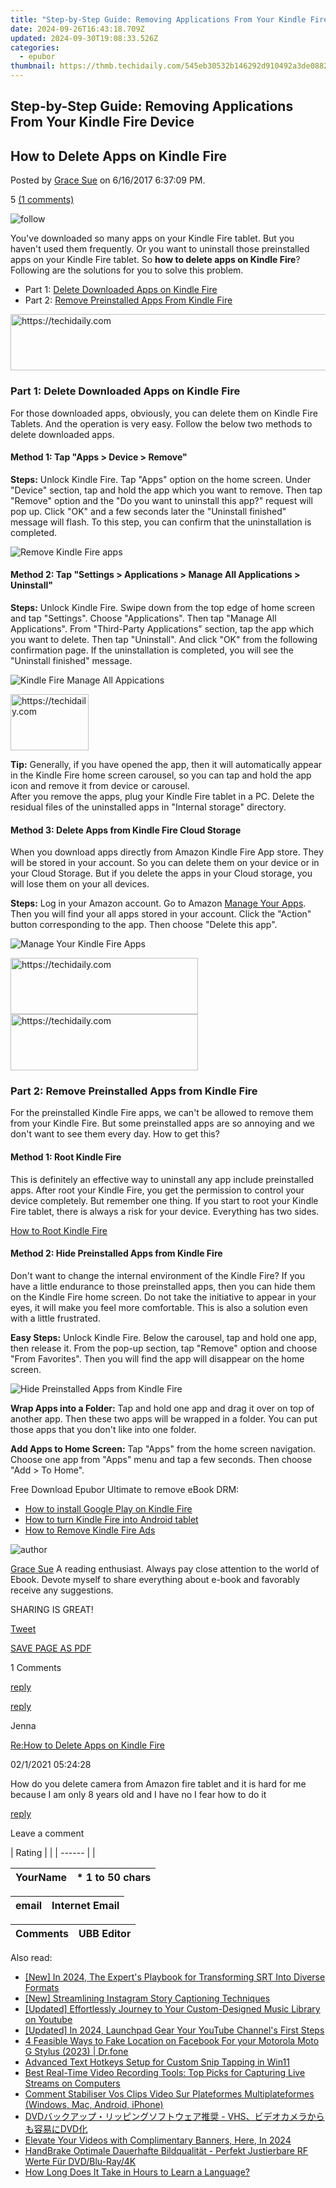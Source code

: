 ```yaml
---
title: "Step-by-Step Guide: Removing Applications From Your Kindle Fire Device"
date: 2024-09-26T16:43:18.709Z
updated: 2024-09-30T19:08:33.526Z
categories:
  - epubor
thumbnail: https://thmb.techidaily.com/545eb30532b146292d910492a3de0882f942d02de7b5ef10d79d0e3f377f7561.jpg
---
```


## Step-by-Step Guide: Removing Applications From Your Kindle Fire Device

## How to Delete Apps on Kindle Fire

Posted by [Grace Sue](https://plus.google.com/107909268153223267573) on 6/16/2017 6:37:09 PM.

5 [(1 comments)](http://www.epubor.com/#comment-area) 

![follow](http://www.epubor.com/images/follow.png)

You've downloaded so many apps on your Kindle Fire tablet. But you haven't used them frequently. Or you want to uninstall those preinstalled apps on your Kindle Fire tablet. So **how to delete apps on Kindle Fire**? Following are the solutions for you to solve this problem.

* Part 1: [Delete Downloaded Apps on Kindle Fire](https://tools.techidaily.com/epubor/products/)
* Part 2: [Remove Preinstalled Apps From Kindle Fire](https://tools.techidaily.com/epubor/products/)

<!-- affiliate ads begin -->
<a href="https://coinrule.sjv.io/c/5597632/1958378/18409" target="_top" id="1958378">
  <img src="//a.impactradius-go.com/display-ad/18409-1958378" border="0" alt="https://techidaily.com" width="728" height="90"/>
</a>
<img height="0" width="0" src="https://coinrule.sjv.io/i/5597632/1958378/18409" style="position:absolute;visibility:hidden;" border="0" />
<!-- affiliate ads end -->

### Part 1: Delete Downloaded Apps on Kindle Fire

For those downloaded apps, obviously, you can delete them on Kindle Fire Tablets. And the operation is very easy. Follow the below two methods to delete downloaded apps.

#### Method 1: Tap "Apps > Device > Remove"

**Steps:** Unlock Kindle Fire. Tap "Apps" option on the home screen. Under "Device" section, tap and hold the app which you want to remove. Then tap "Remove" option and the "Do you want to uninstall this app?" request will pop up. Click "OK" and a few seconds later the "Uninstall finished" message will flash. To this step, you can confirm that the uninstallation is completed.

![Remove Kindle Fire apps](http://www.epubor.com/images/uppic/remove-kindle-fire-apps.png)

#### Method 2: Tap "Settings > Applications > Manage All Applications > Uninstall"

**Steps:** Unlock Kindle Fire. Swipe down from the top edge of home screen and tap "Settings". Choose "Applications". Then tap "Manage All Applications". From "Third-Party Applications" section, tap the app which you want to delete. Then tap "Uninstall". And click "OK" from the following confirmation page. If the uninstallation is completed, you will see the "Uninstall finished" message.

![Kindle Fire Manage All Appications](http://www.epubor.com/images/uppic/kindle-fire-manage-all-applications.png)

<!-- affiliate ads begin -->
<a href="https://aligracehair.sjv.io/c/5597632/2135395/19272" target="_top" id="2135395">
  <img src="//a.impactradius-go.com/display-ad/19272-2135395" border="0" alt="https://techidaily.com" width="125" height="90"/>
</a>
<img height="0" width="0" src="https://aligracehair.sjv.io/i/5597632/2135395/19272" style="position:absolute;visibility:hidden;" border="0" />
<!-- affiliate ads end -->

**Tip:** Generally, if you have opened the app, then it will automatically appear in the Kindle Fire home screen carousel, so you can tap and hold the app icon and remove it from device or carousel.  
After you remove the apps, plug your Kindle Fire tablet in a PC. Delete the residual files of the uninstalled apps in "Internal storage" directory. 

#### Method 3: Delete Apps from Kindle Fire Cloud Storage

When you download apps directly from Amazon Kindle Fire App store. They will be stored in your account. So you can delete them on your device or in your Cloud Storage. But if you delete the apps in your Cloud storage, you will lose them on your all devices.

**Steps:** Log in your Amazon account. Go to Amazon [Manage Your Apps](https://www.amazon.com/gp/mas/your-account/myapps/ref=mas%5Fya%5Fapps). Then you will find your all apps stored in your account. Click the "Action" button corresponding to the app. Then choose "Delete this app".

![Manage Your Kindle Fire Apps](http://www.epubor.com/images/uppic/Manage-Your-Kindle-Fire-Apps.png)

<!-- affiliate ads begin -->
<a href="https://aligracehair.sjv.io/c/5597632/1885928/19272" target="_top" id="1885928">
  <img src="//a.impactradius-go.com/display-ad/19272-1885928" border="0" alt="https://techidaily.com" width="300" height="90"/>
</a>
<img height="0" width="0" src="https://aligracehair.sjv.io/i/5597632/1885928/19272" style="position:absolute;visibility:hidden;" border="0" />
<!-- affiliate ads end -->

<!-- affiliate ads begin -->
<a href="https://aligracehair.sjv.io/c/5597632/1880956/19272" target="_top" id="1880956">
  <img src="//a.impactradius-go.com/display-ad/19272-1880956" border="0" alt="https://techidaily.com" width="300" height="90"/>
</a>
<img height="0" width="0" src="https://aligracehair.sjv.io/i/5597632/1880956/19272" style="position:absolute;visibility:hidden;" border="0" />
<!-- affiliate ads end -->

### Part 2: Remove Preinstalled Apps from Kindle Fire

For the preinstalled Kindle Fire apps, we can't be allowed to remove them from your Kindle Fire. But some preinstalled apps are so annoying and we don't want to see them every day. How to get this?

#### Method 1: Root Kindle Fire

This is definitely an effective way to uninstall any app include preinstalled apps. After root your Kindle Fire, you get the permission to control your device completely. But remember one thing. If you start to root your Kindle Fire tablet, there is always a risk for your device. Everything has two sides.

[How to Root Kindle Fire](https://tools.techidaily.com/epubor/products/)

#### Method 2: Hide Preinstalled Apps from Kindle Fire

Don't want to change the internal environment of the Kindle Fire? If you have a little endurance to those preinstalled apps, then you can hide them on the Kindle Fire home screen. Do not take the initiative to appear in your eyes, it will make you feel more comfortable. This is also a solution even with a little frustrated.

**Easy Steps:** Unlock Kindle Fire. Below the carousel, tap and hold one app, then release it. From the pop-up section, tap "Remove" option and choose "From Favorites". Then you will find the app will disappear on the home screen.

![Hide Preinstalled Apps from Kindle Fire](http://www.epubor.com/images/uppic/Hide-Preinstalled-Apps-from-Kindle-Fire.png)

**Wrap Apps into a Folder:** Tap and hold one app and drag it over on top of another app. Then these two apps will be wrapped in a folder. You can put those apps that you don't like into one folder.

**Add Apps to Home Screen:** Tap "Apps" from the home screen navigation. Choose one app from "Apps" menu and tap a few seconds. Then choose "Add > To Home".

Free Download Epubor Ultimate to remove eBook DRM:

[](https://tools.techidaily.com/epubor/ultimate/) [](https://tools.techidaily.com/epubor/ultimate/) 

* [How to install Google Play on Kindle Fire](https://tools.techidaily.com/epubor/products/)
* [How to turn Kindle Fire into Android tablet](https://tools.techidaily.com/epubor/products/)
* [How to Remove Kindle Fire Ads](https://tools.techidaily.com/epubor/products/)

![author](http://www.epubor.com/images/uppic/Grace.jpg)

[Grace Sue](https://plus.google.com/107909268153223267573) A reading enthusiast. Always pay close attention to the world of Ebook. Devote myself to share everything about e-book and favorably receive any suggestions.

SHARING IS GREAT!

[Tweet](https://twitter.com/share) 

[SAVE PAGE AS PDF](https://tools.techidaily.com/epubor/products/) 

1 Comments

[reply](https://tools.techidaily.com/epubor/products/) 

[reply](https://tools.techidaily.com/epubor/products/) 

Jenna

[Re:How to Delete Apps on Kindle Fire](https://tools.techidaily.com/epubor/products/)

02/1/2021 05:24:28

How do you delete camera from Amazon fire tablet and it is hard for me because I am only 8 years old and I have no I fear how to do it  

[reply](https://tools.techidaily.com/epubor/products/) 

Leave a comment

| Rating |  |
| ------ |  |

| YourName | \*  1 to 50 chars |
| -------- | ----------------- |

| email | Internet Email |
| ----- | -------------- |

| Comments | UBB Editor |
| -------- | ---------- |

<ins class="adsbygoogle"
     style="display:block"
     data-ad-format="autorelaxed"
     data-ad-client="ca-pub-7571918770474297"
     data-ad-slot="1223367746"></ins>

<ins class="adsbygoogle"
     style="display:block"
     data-ad-client="ca-pub-7571918770474297"
     data-ad-slot="8358498916"
     data-ad-format="auto"
     data-full-width-responsive="true"></ins>

<span class="atpl-alsoreadstyle">Also read:</span>
<div><ul>
<li><a href="https://fox-info.techidaily.com/new-in-2024-the-experts-playbook-for-transforming-srt-into-diverse-formats/"><u>[New] In 2024, The Expert's Playbook for Transforming SRT Into Diverse Formats</u></a></li>
<li><a href="https://instagram-videos.techidaily.com/new-streamlining-instagram-story-captioning-techniques/"><u>[New] Streamlining Instagram Story Captioning Techniques</u></a></li>
<li><a href="https://youtube-webster.techidaily.com/ed-effortlessly-journey-to-your-custom-designed-music-library-on-youtube/"><u>[Updated] Effortlessly Journey to Your Custom-Designed Music Library on Youtube</u></a></li>
<li><a href="https://youtube-docs.techidaily.com/ed-in-2024-launchpad-gear-your-youtube-channels-first-steps/"><u>[Updated] In 2024, Launchpad Gear Your YouTube Channel's First Steps</u></a></li>
<li><a href="https://location-social.techidaily.com/4-feasible-ways-to-fake-location-on-facebook-for-your-motorola-moto-g-stylus-2023-drfone-by-drfone-virtual-android/"><u>4 Feasible Ways to Fake Location on Facebook For your Motorola Moto G Stylus (2023) | Dr.fone</u></a></li>
<li><a href="https://win11-tips.techidaily.com/advanced-text-hotkeys-setup-for-custom-snip-tapping-in-win11/"><u>Advanced Text Hotkeys Setup for Custom Snip Tapping in Win11</u></a></li>
<li><a href="https://solve-lab.techidaily.com/best-real-time-video-recording-tools-top-picks-for-capturing-live-streams-on-computers/"><u>Best Real-Time Video Recording Tools: Top Picks for Capturing Live Streams on Computers</u></a></li>
<li><a href="https://solve-lab.techidaily.com/comment-stabiliser-vos-clips-video-sur-plateformes-multiplateformes-windows-mac-android-iphone/"><u>Comment Stabiliser Vos Clips Video Sur Plateformes Multiplateformes (Windows, Mac, Android, iPhone)</u></a></li>
<li><a href="https://solve-lab.techidaily.com/dvd-vhsdvd/"><u>DVDバックアップ・リッピングソフトウェア推奨 - VHS、ビデオカメラからも容易にDVD化</u></a></li>
<li><a href="https://youtube-webster.techidaily.com/te-your-videos-with-complimentary-banners-here-in-2024/"><u>Elevate Your Videos with Complimentary Banners, Here, In 2024</u></a></li>
<li><a href="https://solve-lab.techidaily.com/handbrake-optimale-dauerhafte-bildqualitat-perfekt-justierbare-rf-werte-fur-dvdblu-ray4k/"><u>HandBrake Optimale Dauerhafte Bildqualität - Perfekt Justierbare RF Werte Für DVD/Blu-Ray/4K</u></a></li>
<li><a href="https://mondly-stories.techidaily.com/how-long-does-it-take-in-hours-to-learn-a-language/"><u>How Long Does It Take in Hours to Learn a Language?</u></a></li>
</ul></div>

